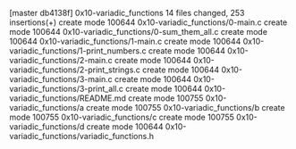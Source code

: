 [master db4138f] 0x10-variadic_functions
 14 files changed, 253 insertions(+)
 create mode 100644 0x10-variadic_functions/0-main.c
 create mode 100644 0x10-variadic_functions/0-sum_them_all.c
 create mode 100644 0x10-variadic_functions/1-main.c
 create mode 100644 0x10-variadic_functions/1-print_numbers.c
 create mode 100644 0x10-variadic_functions/2-main.c
 create mode 100644 0x10-variadic_functions/2-print_strings.c
 create mode 100644 0x10-variadic_functions/3-main.c
 create mode 100644 0x10-variadic_functions/3-print_all.c
 create mode 100644 0x10-variadic_functions/README.md
 create mode 100755 0x10-variadic_functions/a
 create mode 100755 0x10-variadic_functions/b
 create mode 100755 0x10-variadic_functions/c
 create mode 100755 0x10-variadic_functions/d
 create mode 100644 0x10-variadic_functions/variadic_functions.h
